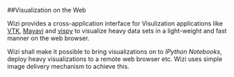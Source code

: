 ##Visualization on the Web

Wizi provides a cross-application interface for Visulization applications like [VTK](www.vtk.org), [Mayavi](http://code.enthought.com/projects/mayavi/) and [vispy](vispy.org) to visualize heavy data sets in a light-weight and fast manner on the web browser. 

Wizi shall make it possible to bring visualizations on to _IPython Notebooks_, deploy heavy visualizations to a remote web browser etc. Wizi uses simple image delivery mechanism to achieve this.
